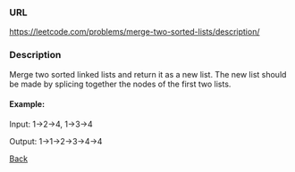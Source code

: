 ### URL

https://leetcode.com/problems/merge-two-sorted-lists/description/

### Description

Merge two sorted linked lists and return it as a new list. The new list should be made by splicing together the nodes of the first two lists.

#### Example:

Input: 1->2->4, 1->3->4

Output: 1->1->2->3->4->4



[Back](./readme.md)